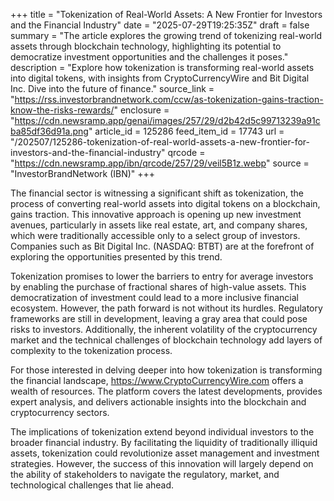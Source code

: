 +++
title = "Tokenization of Real-World Assets: A New Frontier for Investors and the Financial Industry"
date = "2025-07-29T19:25:35Z"
draft = false
summary = "The article explores the growing trend of tokenizing real-world assets through blockchain technology, highlighting its potential to democratize investment opportunities and the challenges it poses."
description = "Explore how tokenization is transforming real-world assets into digital tokens, with insights from CryptoCurrencyWire and Bit Digital Inc. Dive into the future of finance."
source_link = "https://rss.investorbrandnetwork.com/ccw/as-tokenization-gains-traction-know-the-risks-rewards/"
enclosure = "https://cdn.newsramp.app/genai/images/257/29/d2b42d5c99713239a91cba85df36d91a.png"
article_id = 125286
feed_item_id = 17743
url = "/202507/125286-tokenization-of-real-world-assets-a-new-frontier-for-investors-and-the-financial-industry"
qrcode = "https://cdn.newsramp.app/ibn/qrcode/257/29/veil5B1z.webp"
source = "InvestorBrandNetwork (IBN)"
+++

<p>The financial sector is witnessing a significant shift as tokenization, the process of converting real-world assets into digital tokens on a blockchain, gains traction. This innovative approach is opening up new investment avenues, particularly in assets like real estate, art, and company shares, which were traditionally accessible only to a select group of investors. Companies such as Bit Digital Inc. (NASDAQ: BTBT) are at the forefront of exploring the opportunities presented by this trend.</p><p>Tokenization promises to lower the barriers to entry for average investors by enabling the purchase of fractional shares of high-value assets. This democratization of investment could lead to a more inclusive financial ecosystem. However, the path forward is not without its hurdles. Regulatory frameworks are still in development, leaving a gray area that could pose risks to investors. Additionally, the inherent volatility of the cryptocurrency market and the technical challenges of blockchain technology add layers of complexity to the tokenization process.</p><p>For those interested in delving deeper into how tokenization is transforming the financial landscape, <a href='https://www.CryptoCurrencyWire.com' rel='nofollow' target='_blank'>https://www.CryptoCurrencyWire.com</a> offers a wealth of resources. The platform covers the latest developments, provides expert analysis, and delivers actionable insights into the blockchain and cryptocurrency sectors.</p><p>The implications of tokenization extend beyond individual investors to the broader financial industry. By facilitating the liquidity of traditionally illiquid assets, tokenization could revolutionize asset management and investment strategies. However, the success of this innovation will largely depend on the ability of stakeholders to navigate the regulatory, market, and technological challenges that lie ahead.</p>